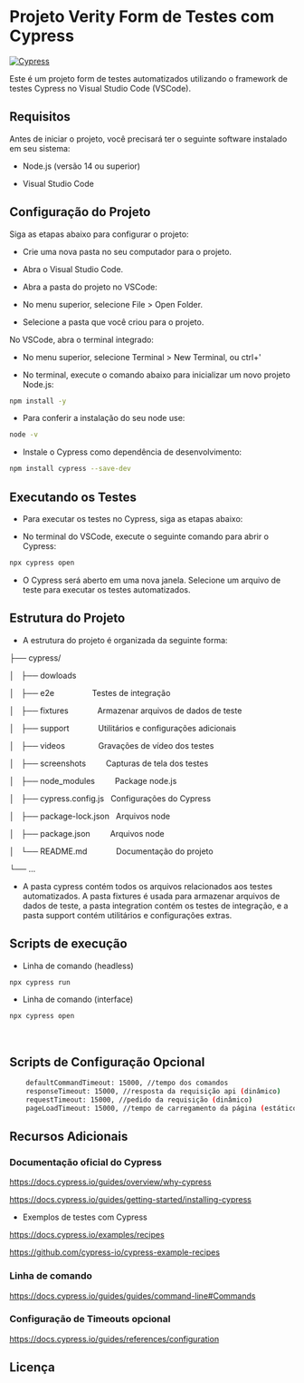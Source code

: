 # Projeto Verity Form de Testes com Cypress 
[![Cypress](https://img.shields.io/npm/v/cypress?color=33ff99&label=cypress&logo=cypress&style=for-the-badge)](https://www.cypress.io)

Este é um projeto form de testes automatizados utilizando o framework de testes Cypress no Visual Studio Code (VSCode).

## Requisitos

Antes de iniciar o projeto, você precisará ter o seguinte software instalado em seu sistema:

- Node.js (versão 14 ou superior)

- Visual Studio Code

## Configuração do Projeto

Siga as etapas abaixo para configurar o projeto:

- Crie uma nova pasta no seu computador para o projeto.

 - Abra o Visual Studio Code.

 - Abra a pasta do projeto no VSCode:

 - No menu superior, selecione File > Open Folder.

 - Selecione a pasta que você criou para o projeto.

No VSCode, abra o terminal integrado:

- No menu superior, selecione Terminal > New Terminal, ou ctrl+'

- No terminal, execute o comando abaixo para inicializar um novo projeto Node.js:

```bash
npm install -y
```

- Para conferir a instalação do seu node use:

```bash
node -v
```

- Instale o Cypress como dependência de desenvolvimento:

```bash
npm install cypress --save-dev
```

## Executando os Testes

- Para executar os testes no Cypress, siga as etapas abaixo:

- No terminal do VSCode, execute o seguinte comando para abrir o Cypress:
```bash
npx cypress open
```

- O Cypress será aberto em uma nova janela. Selecione um arquivo de teste para executar os testes automatizados.

## Estrutura do Projeto

- A estrutura do projeto é organizada da seguinte forma:

├── cypress/

│   ├── dowloads

│   ├── e2e                                 Testes de integração

│   ├── fixtures                            Armazenar arquivos de dados de teste

│   ├── support                             Utilitários e configurações adicionais

│   ├── videos                              Gravações de vídeo dos testes

│   ├── screenshots                         Capturas de tela dos testes

│   ├── node_modules                        Package node.js

│   ├── cypress.config.js                   Configurações do Cypress

│   ├── package-lock.json                   Arquivos node

│   ├── package.json                        Arquivos node

│   └── README.md                           Documentação do projeto

└── ...

- A pasta cypress contém todos os arquivos relacionados aos testes automatizados. A pasta fixtures é usada para armazenar arquivos de dados de teste, a pasta integration contém os testes de integração, e a pasta support contém utilitários e configurações extras.

## Scripts de execução

- Linha de comando (headless)

```bash
npx cypress run
```

- Linha de comando (interface)
```bash
npx cypress open
```
<br>

## Scripts de Configuração Opcional
```bash
    defaultCommandTimeout: 15000, //tempo dos comandos 
    responseTimeout: 15000, //resposta da requisição api (dinâmico)
    requestTimeout: 15000, //pedido da requisição (dinâmico)
    pageLoadTimeout: 15000, //tempo de carregamento da página (estático)
```
## Recursos Adicionais

### Documentação oficial do Cypress

https://docs.cypress.io/guides/overview/why-cypress

https://docs.cypress.io/guides/getting-started/installing-cypress
<br>

- Exemplos de testes com Cypress

https://docs.cypress.io/examples/recipes

https://github.com/cypress-io/cypress-example-recipes
<br>

### Linha de comando

https://docs.cypress.io/guides/guides/command-line#Commands

### Configuração de Timeouts opcional

https://docs.cypress.io/guides/references/configuration


## Licença
